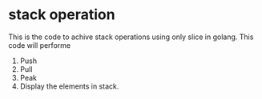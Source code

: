 # stack operation
This is the code to achive stack operations using only slice in golang.
This code will performe 
1. Push
2. Pull
3. Peak
4. Display the elements in stack. 

